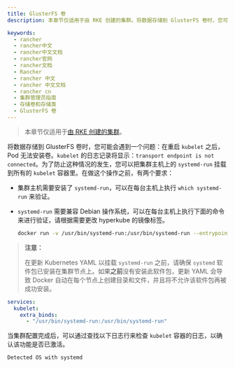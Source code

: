 ```yaml
---
title: GlusterFS 卷
description: 本章节仅适用于由 RKE 创建的集群。将数据存储到 GlusterFS 卷时，您可能会遇到一个问题：在重启`kubelet`之后，Pod 无法安装卷。`kubelet`的日志记录将显示：`transport endpoint is not connected`。为了防止这种情况的发生，您可以把集群主机上的`systemd-run`挂载到所有的`kubelet`容器里。在做这个操作之前，有两个要求。

keywords:
  - rancher
  - rancher中文
  - rancher中文文档
  - rancher官网
  - rancher文档
  - Rancher
  - rancher 中文
  - rancher 中文文档
  - rancher cn
  - 集群管理员指南
  - 存储卷和存储类
  - GlusterFS 卷
---
```


> 本章节仅适用于[由 RKE 创建的集群](/docs/rancher2/cluster-provisioning/rke-clusters/)。

将数据存储到 GlusterFS 卷时，您可能会遇到一个问题：在重启 `kubelet` 之后，Pod 无法安装卷。`kubelet` 的日志记录将显示：`transport endpoint is not connected`。为了防止这种情况的发生，您可以把集群主机上的 `systemd-run` 挂载到所有的 `kubelet` 容器里。在做这个操作之前，有两个要求：

- 集群主机需要安装了 `systemd-run`，可以在每台主机上执行 `which systemd-run` 来验证。
- `systemd-run` 需要兼容 Debian 操作系统，可以在每台主机上执行下面的命令来进行验证，请根据需要更改 hyperkube 的镜像标签。

  ```bash
  docker run -v /usr/bin/systemd-run:/usr/bin/systemd-run --entrypoint /usr/bin/systemd-run rancher/hyperkube:v1.16.2-rancher1 --version
  ```

> **注意：**
>
> 在更新 Kubernetes YAML 以挂载 `systemd-run` 之前，请确保 `systemd` 软件包已安装在集群节点上。如果**之前**没有安装此软件包，更新 YAML 会导致 Docker 自动在每个节点上创建目录和文件，并且将不允许该软件包再被成功安装。

```yaml
services:
  kubelet:
    extra_binds:
      - "/usr/bin/systemd-run:/usr/bin/systemd-run"
```

当集群配置完成后，可以通过查找以下日志行来检查 `kubelet` 容器的日志，以确认该功能是否已激活。

```bash
Detected OS with systemd
```
